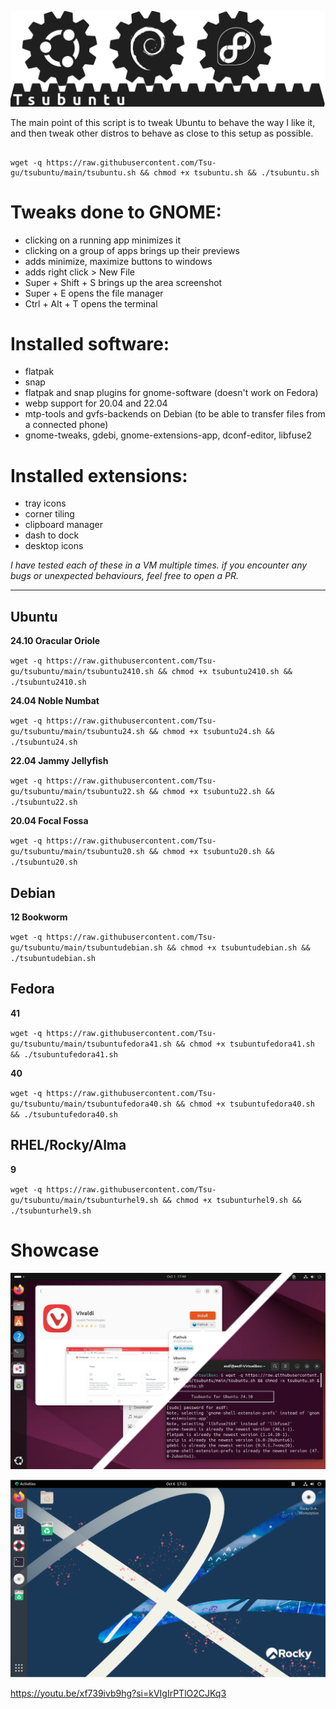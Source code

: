 ![logo](https://raw.githubusercontent.com/Tsu-gu/tsubuntu/main/tsubuntu-logo-fedora-debian-buntu.png)

The main point of this script is to tweak Ubuntu to behave the way I like it, and then tweak other distros to behave as close to this setup as possible. 

```
                                                    
wget -q https://raw.githubusercontent.com/Tsu-gu/tsubuntu/main/tsubuntu.sh && chmod +x tsubuntu.sh && ./tsubuntu.sh

```


# Tweaks done to GNOME: 
- clicking on a running app minimizes it
- clicking on a group of apps brings up their previews 
- adds minimize, maximize buttons to windows
- adds right click > New File
- Super + Shift + S brings up the area screenshot
- Super + E opens the file manager
- Ctrl + Alt + T opens the terminal
# Installed software:
- flatpak
- snap
- flatpak and snap plugins for gnome-software (doesn't work on Fedora)
- webp support for 20.04 and 22.04
- mtp-tools and gvfs-backends on Debian (to be able to transfer files from a connected phone)
- gnome-tweaks, gdebi, gnome-extensions-app, dconf-editor, libfuse2
# Installed extensions:
- tray icons
- corner tiling
- clipboard manager
- dash to dock
- desktop icons

_I have tested each of these in a VM multiple times. if you encounter any bugs or unexpected behaviours, feel free to open a PR._
* * *
## Ubuntu
**24.10 Oracular Oriole** 

`wget -q https://raw.githubusercontent.com/Tsu-gu/tsubuntu/main/tsubuntu2410.sh && chmod +x tsubuntu2410.sh && ./tsubuntu2410.sh`

**24.04 Noble Numbat**

`wget -q https://raw.githubusercontent.com/Tsu-gu/tsubuntu/main/tsubuntu24.sh && chmod +x tsubuntu24.sh && ./tsubuntu24.sh`

**22.04 Jammy Jellyfish**

`wget -q https://raw.githubusercontent.com/Tsu-gu/tsubuntu/main/tsubuntu22.sh && chmod +x tsubuntu22.sh && ./tsubuntu22.sh`

**20.04 Focal Fossa**

`wget -q https://raw.githubusercontent.com/Tsu-gu/tsubuntu/main/tsubuntu20.sh && chmod +x tsubuntu20.sh && ./tsubuntu20.sh`

## Debian
**12 Bookworm**

`wget -q https://raw.githubusercontent.com/Tsu-gu/tsubuntu/main/tsubuntudebian.sh && chmod +x tsubuntudebian.sh && ./tsubuntudebian.sh`

## Fedora
**41** 

`wget -q https://raw.githubusercontent.com/Tsu-gu/tsubuntu/main/tsubuntufedora41.sh && chmod +x tsubuntufedora41.sh && ./tsubuntufedora41.sh`

**40**

`wget -q https://raw.githubusercontent.com/Tsu-gu/tsubuntu/main/tsubuntufedora40.sh && chmod +x tsubuntufedora40.sh && ./tsubuntufedora40.sh`

## RHEL/Rocky/Alma 

**9**

`wget -q https://raw.githubusercontent.com/Tsu-gu/tsubuntu/main/tsubunturhel9.sh && chmod +x tsubunturhel9.sh && ./tsubunturhel9.sh`

# Showcase
![screenshot1](https://raw.githubusercontent.com/Tsu-gu/tsubuntu/main/buntu.webp)

![screenshot2](https://raw.githubusercontent.com/Tsu-gu/tsubuntu/main/rocky.png)



https://youtu.be/xf739ivb9hg?si=kVIgIrPTlO2CJKq3
